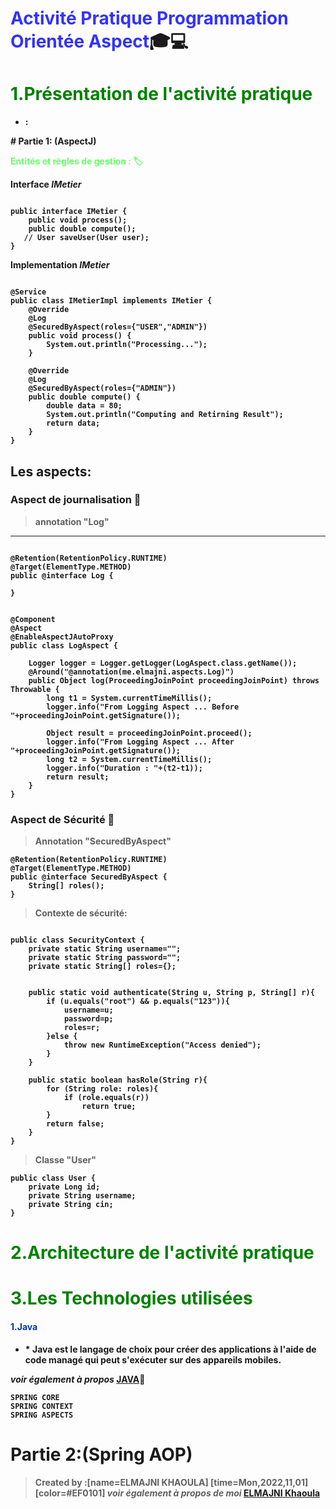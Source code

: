 # <strong style="color:blue; opacity: 0.80">Activité Pratique Programmation Orientée Aspect</strong>:mortar_board::computer: 
# <span style="color:green "> 1.Présentation de l'activité pratique</span>
 * <strong style="color:dark"> : 
	
</span>
# Partie 1: (AspectJ)

 <span style="color:#66ff66"> Entités et règles de gestion : :label: </span>
 
 
 
 Interface *IMetier*
 
```java!

public interface IMetier {
    public void process();
    public double compute();
   // User saveUser(User user);
}

```
Implementation *IMetier*

```java!

@Service
public class IMetierImpl implements IMetier {
    @Override
    @Log
    @SecuredByAspect(roles={"USER","ADMIN"})
    public void process() {
        System.out.println("Processing...");
    }

    @Override
    @Log
    @SecuredByAspect(roles={"ADMIN"})
    public double compute() {
        double data = 80;
        System.out.println("Computing and Retirning Result");
        return data;
    }
}

```

## Les aspects:

### Aspect de journalisation :100: 

> annotation "Log"
___

```java!

@Retention(RetentionPolicy.RUNTIME)
@Target(ElementType.METHOD)
public @interface Log {

}
```



```java!

@Component
@Aspect
@EnableAspectJAutoProxy
public class LogAspect {

    Logger logger = Logger.getLogger(LogAspect.class.getName());
    @Around("@annotation(me.elmajni.aspects.Log)")
    public Object log(ProceedingJoinPoint proceedingJoinPoint) throws Throwable {
        long t1 = System.currentTimeMillis();
        logger.info("From Logging Aspect ... Before "+proceedingJoinPoint.getSignature());

        Object result = proceedingJoinPoint.proceed();
        logger.info("From Logging Aspect ... After "+proceedingJoinPoint.getSignature());
        long t2 = System.currentTimeMillis();
        logger.info("Duration : "+(t2-t1));
        return result;
    }
}

```
### Aspect de Sécurité :100: 

> Annotation "SecuredByAspect"

```java!
@Retention(RetentionPolicy.RUNTIME)
@Target(ElementType.METHOD)
public @interface SecuredByAspect {
    String[] roles();
}

```

> Contexte de sécurité:

```java!

public class SecurityContext {
    private static String username="";
    private static String password="";
    private static String[] roles={};


    public static void authenticate(String u, String p, String[] r){
        if (u.equals("root") && p.equals("123")){
            username=u;
            password=p;
            roles=r;
        }else {
            throw new RuntimeException("Access denied");
        }
    }

    public static boolean hasRole(String r){
        for (String role: roles){
            if (role.equals(r))
                return true;
        }
        return false;
    }
}

```

> Classe "User"

```java!
public class User {
    private Long id;
    private String username;
    private String cin;
}
```
 
 # <span style="color:green "> 2.Architecture de l'activité pratique</span>
 
 
 # <span style="color:green">3.Les Technologies utilisées</span>
 #### <span style="color:#0036ad"> 1.Java</span>
 * <strong style="color:dark">* <strong style="color:dark">Java est le langage de choix pour créer des applications à l'aide de code managé qui peut s'exécuter sur des appareils mobiles.

*voir également à propos* [JAVA](https://www.java.com/fr/):link: 


	SPRING CORE
	SPRING CONTEXT
	SPRING ASPECTS
	
	
	

# Partie 2:(Spring AOP)
	
	
> Created by :[name=ELMAJNI KHAOULA]
[time=Mon,2022,11,01][color=#EF0101]
>*voir également à propos de moi* [ELMAJNI Khaoula](https://www.linkedin.com/in/khaoula-elmajni/)